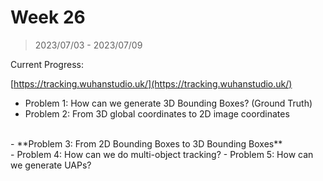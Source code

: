 # Week 26

> 2023/07/03 - 2023/07/09

Current Progress: 

[https://tracking.wuhanstudio.uk/](https://tracking.wuhanstudio.uk/)

- Problem 1: How can we generate 3D Bounding Boxes? (Ground Truth)  
- Problem 2: From 3D global coordinates to 2D image coordinates  
<br />
- **Problem 3: From 2D Bounding Boxes to 3D Bounding Boxes**  
<br />
- Problem 4: How can we do multi-object tracking?  
- Problem 5: How can we generate UAPs?  
